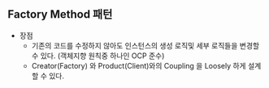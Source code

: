## Factory Method 패턴

* 장점 
    * 기존의 코드를 수정하지 않아도 인스턴스의 생성 로직및 세부 로직들을 변경할 수 있다. (객체지향 원칙중 하나인 OCP 준수)
    * Creator(Factory) 와 Product(Client)와의 Coupling 을 Loosely 하게 설계할 수 있다.
    
    